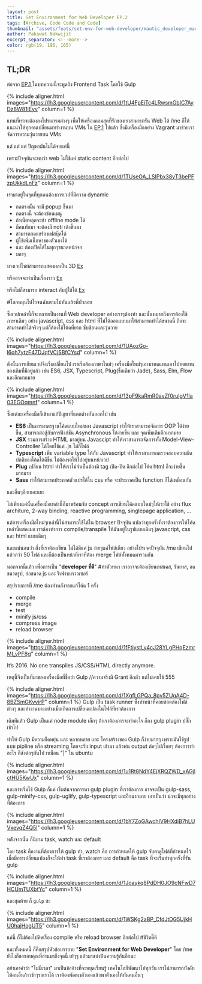 ```yaml
---
layout: post
title: Set Environment for Web Developer EP.2
tags: [Archive, Code Code and Code]
thumbnail: "assets/feats/set-env-for-web-developer/mautic_developer_mautician-720x340.jpg"
author: Pakawat Nakwijit
excerpt_separator: <!--more-->
color: rgb(19, 196, 165)
---
```


## TL;DR

ต่อจาก <a href="https://chameleontk.github.io/set-env-for-web-developer"> EP.1 </a> ในบทความนี้จะพูดถึง Frontend Task โดยใช้ Gulp 
<!--more-->

{% include aligner.html images="https://lh3.googleusercontent.com/d/1tU4FpEiTc4LRwsmGbIC7AyDz8W81iEyv" column=1 %}

แทนที่เราจะต้องลงโปรแกรมต่างๆ เพื่อให้เครื่องคอมสุดที่รักของเราสามารถรัน Web ได้ /me ก็ได้แนะนำให้ทุกคนเปลี่ยนมาทำงานบน VMs ใน [EP.1](https://chameleontk.github.io/set-env-for-web-developer) ไปแล้ว ซึ่งมีเครื่องมืออย่าง Vagrant มาช่วยเราจัดการความวุ่นวายบน VMs

แต่ แต่ แต่ ปัญหามันไม่ได้จบแค่นี้

เพราะปัจจุบันจะพบว่า web ไม่ใช้แค่ static content อีกต่อไป

{% include aligner.html images="https://lh3.googleusercontent.com/d/1TUseOA_LSIPbx38yT3bePFzpUkkdLnFz" column=1 %}

เรามาอยู่ในจุดที่ทุกคนต้องการเวปที่มีความ dynamic
* กดตรงนั้น จะมี popup ขึ้นมา
* กดตรงนี้ จะต้องซ่อนเมนู
* ถ้าเน็ตหลุดจะทำ offline mode ได้
* มีคนทักมา จะต้องมี noti เด้งขึ้นมา
* สามารถกดแชร์ลงเฟสบุ๊คได้
* ผู้ใช้เพิ่มเนื้อหาของตัวเองได้
* และ ต้องเปิดได้ในทุกๆขนาดหน้าจอ
* บลาๆ

บางเวปไซท์สามารถแสดงผลเป็น 3D [Ex](http://www.dock.cz/en/about) 

หรืออาจจะทำเป็นเรื่องราว [Ex](http://www.cabletv.com/the-walking-dead) 

หรือไม่ก็สามารถ interact กับผู้ใช้ได้ [Ex](http://www.guillaumejuvenet.com/#project) 

<span class="tag-en">#โลกหมุนไปไวจนฉันตามไม่ทันแล้วพี่บัวลอย</span>

ซึ่งเวปเหล่านี้ก็จะกลายเป็นงานที่ Web developer อย่างเราๆต้องทำ และนั้นหมายถึงการต้องใช้ภาษาเดิมๆ อย่าง javascript, css และ html ที่ไม่ได้ออกแบบมาให้สามารถทำได้ขนาดนี้ ถึงจะสามารถทำได้จริงๆ แต่ก็ต้องใช้โค้ดที่ยาก ซับซ้อนและวุ่นวาย

{% include aligner.html images="https://lh3.googleusercontent.com/d/1UAozGo-l6oh7ytzF47DJqfVCjSBfCYsd" column=1 %}

ดังนั้นการเขียนเวปจึงเริ่มเปลี่ยนไป เราเริ่มต้องภาษาใหม่ๆ เครื่องมือใหม่ๆเอามาทดแทนเอาไปทดแทนของเดิมที่มีอยู่แล้ว เช่น ES6, JSX, Typescript, Plug(ชื่อเดิมว่า Jade), Sass, Elm, Flow และอีกมากมาย

{% include aligner.html images="https://lh3.googleusercontent.com/d/13pF9kaRmR0avZf0rulgV1Ia03EGOqmnf" column=1 %}

ซึ่งแต่ละเครื่องมือก็เข้ามาแก้ปัญหาที่แตกต่างกันออกไป เช่น

* **ES6** เป็นการมาตรฐานโค้ดแบบใหม่ของ Javascript ทำให้เราสามารถจัดการ OOP ได้ง่ายขึ้น, สามารถต่อสู้กับการฟังก์ชัน Asynchronous ได้ง่ายขึ้น และ จุดเพิ่มเติมอีกมากมาย
* **JSX** รวมการสร้าง HTML มาอยู่บน Javascipt ทำให้เราสามารถจัดการทั้ง Model-View-Controller ได้โดยใช้แค่ .js ไม่กี่ไฟล์
* **Typescript** เพิ่ม variable type ให้กับ Javascript ทำให้เราสามารถตรวจสอบความผิดปกติของโค้ดได้ดีขึ้น ไม่ต้องรอให้ไปอยู่บนหน้าเวป
* **Plug** เปลี่ยน html ทำให้เราไม่จำเป็นต้องมี tag เปิด-ปิด อีกต่อไป โค้ด html ก็จะง่ายขึ้นมากมาย
* **Sass** ทำให้สามารถประกาศตัวแปรได้ใน css หรือ จะประกาศเป็น function ก็ได้เหมือนกัน

และอื่นๆอีกเยอะแยะ


ไม่เพียงแค่นั้นเครื่องมือเหล่านี้ก็มาพร้อมกับ concept การเขียนโค้ดแบบใหม่ๆให้เราใช้ อย่าง flux architure, 2-way binding, reactive programming, singlepage application, ...

แต่การเครื่องมือใหม่ๆเหล่านี้ไม่สามารถใช้ได้ใน browser ปัจจุบัน แปลว่าทุกครั้งที่เราต้่องการให้โค้ดเหล่านี้แสดงผล เราต้องทำการ compile/transpile ให้มันอยู่ในรูปแบบเดิมๆ javascript, css และ html แบบเดิมๆ

และแน่นอนว่า สิ่งที่เราต้องเขียน ไม่ได้มีแค่ js ง่ายๆแค่ไฟล์เดียว อย่างโปรเจคปัจจุบัน /me เขียนไปแล้วกว่า 50 ไฟล์ และก็ต้องเป็นหน้าที่เราที่ต้อง merge ไฟล์ทั้งหมดมารวมกัน

นอกจากนี้แล้ว เพื่อการเป็น "**developer ที่ดี**" <span class="tag-en">#ทำตัวหนา</span> เราอาจจะต้องเขียนเทสเคส, รันเทส, ลดขนาดรูป, ย่อขนาด js และ รีเฟรชบราวเซอร์

สรุปรายการที่ /me ต้องทำหลังจากแก้โค้ด 1 ครั้ง

* compile
* merge
* test
* minify js/css
* compress image
* reload browser

{% include aligner.html images="https://lh3.googleusercontent.com/d/1fFtjystLy4cJ28YLgPHqEzmrMI_vPF8g" column=1 %}

<div class="blockquote">It’s 2016. No one transpiles JS/CSS/HTML directly anymore.</div>

เหตุนี้จึงเป็นที่มาของเครื่องมือที่ชื่อว่า Gulp //ความจริงมี Grant อีกตัว แต่ไม่เคยใช้ 555

{% include aligner.html images="https://lh3.googleusercontent.com/d/1XgfLGPQa_8pv5ZUqA4D-8BZSmGKvvirP" column=1 %}
Gulp เป็น task runner ซึ่งทำหน้าที่คอยสอดส่องไฟล์ต่างๆ และทำงานบางอย่างเมื่อเกิดการเปลี่ยนแปลงในไฟล์ที่เราต้องการ

เดิมทีแล้ว Gulp เป็นแค่ node module เล็กๆ ถ้าเราต้องการจะทำอะไร ก็ลง gulp plugin ปลั๊กเข้าไป

ทำให้ Gulp มีความยืดหยุ่น และ หลากหลาย และ โครงสร้างของ Gulp ก็ง่ายมากๆ เพราะมันใช้รูปแบบ pipline หรือ streaming โดยจะรับ input เข้ามา แล้วพ่น output ต่อๆไปเรื่อยๆ ต้องการทำอะไร ก็ส่งต่อๆกันไป เหมือน "\|" ใน ubuntu

{% include aligner.html images="https://lh3.googleusercontent.com/d/1u1Rt8NdY4EjXRQZWD_xAGjlctHU5KwUx" column=1 %}

และการเริ่มใช้ Gulp ก็แค่ เริ่มต้นจากการหา gulp plugin ที่เราต้องการ อาจจะเป็น gulp-sass, gulp-minify-css, gulp-uglify, gulp-typescript และอิีกมากมาย เอาเป็นว่า น่าจะมีทุกอย่างที่ต้องการ

{% include aligner.html images="https://lh3.googleusercontent.com/d/1bY7ZoGAwchIV9HXdiB7hLUVxevqZ4Q5l" column=1 %}

หลัังจากนั้น ก็นิยาม task, watch และ default

โดย task คืองานที่ต้องการให้ gulp ทำ, watch คือ การกำหนดให้ gulp จับตาดูไฟล์ที่กำหนดไว้ เมื่อมีการเปลี่ยนแปลงก็จะให้ทำ task ที่เราต้องการ และ default คือ task ที่จะเร่ิมทำทุกครั้งที่รัน gulp

{% include aligner.html images="https://lh3.googleusercontent.com/d/1Joaykq8PdDH0JO9cNFwD7HCUmTUXbfYc" column=1 %}

และสุดท้าย ก็ `gulp` ซะ

{% include aligner.html images="https://lh3.googleusercontent.com/d/1WSKg2aBP_CfdJtDG5UjkHU0hajHogUT5" column=1 %}

แค่นี้ ก็ไม่ต้องไปคิดเรื่อง compile หรือ reload browser อีกต่อไป <span class="tag-en">#ชีวิตดี๊ดี</span>

และทั้งหมดนี้ ก็คือสรุปหัวข้อบรรยาย "**Set Environment for Web Developer**" โดย /me ยังไงก็ขอขอบคุณที่อ่านมาถึงจุดนี้ เย้ๆๆ แล้วมาแบ่งปันความรู้กันอีกนะ

<div class="blockquote">อย่าเอาคำว่า "ไม่มีเวลา" มาเป็นข้ออ้างที่จะหยุดเรียนรู้ เทคโนโลยีพัฒนาไปทุกวัน เราไม่สามารถบังคับให้คนอื่นก้าวช้าๆรอเราได้ เราต้องพัฒนาตัวเองแล้วพาตัวเองให้ทันคนอื่นๆ</div>
